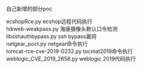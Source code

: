 
自己新增的部分poc

ecshopRce.py ecshop远程代码执行  
hikweb-weakpass.py  海康摄像头默认口令检测  
libsshauthbypass.py  ssh bypass漏洞  
netgear_poct.py  netgear命令执行  
tomcat-rce-cve-2019-0232.py  tocmat2019命令执行    
weblogic_CVE_2019_2658.py  weblogic 2019代码执行  

